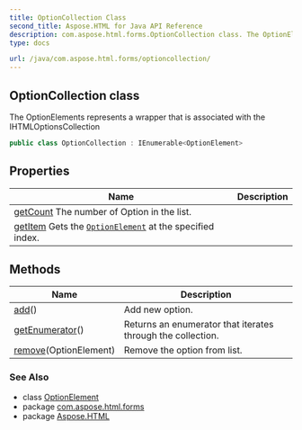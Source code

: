 ```yaml
---
title: OptionCollection Class
second_title: Aspose.HTML for Java API Reference
description: com.aspose.html.forms.OptionCollection class. The OptionElements represents a wrapper that is associated with the IHTMLOptionsCollection
type: docs

url: /java/com.aspose.html.forms/optioncollection/
---
```

## OptionCollection class

The OptionElements represents a wrapper that is associated with the IHTMLOptionsCollection

```java
public class OptionCollection : IEnumerable<OptionElement>
```

## Properties

| Name | Description |
| --- | --- |
| [getCount](../../com.aspose.html.forms/optioncollection/count/) The number of Option in the list. |
| [getItem](../../com.aspose.html.forms/optioncollection/item/) Gets the [`OptionElement`](../optionelement/) at the specified index. |

## Methods

| Name | Description |
| --- | --- |
| [add](../../com.aspose.html.forms/optioncollection/add/)() | Add new option. |
| [getEnumerator](../../com.aspose.html.forms/optioncollection/getenumerator/)() | Returns an enumerator that iterates through the collection. |
| [remove](../../com.aspose.html.forms/optioncollection/remove/)(OptionElement) | Remove the option from list. |

### See Also

* class [OptionElement](../optionelement/)
* package [com.aspose.html.forms](../../com.aspose.html.forms/)
* package [Aspose.HTML](../../)
